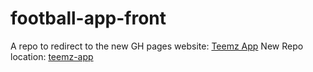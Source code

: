 # football-app-front
A repo to redirect to the new GH pages website: [Teemz App](https://teemz-app.github.io/teemz-frontend/)
New Repo location: [teemz-app](https://github.com/teemz-app)
